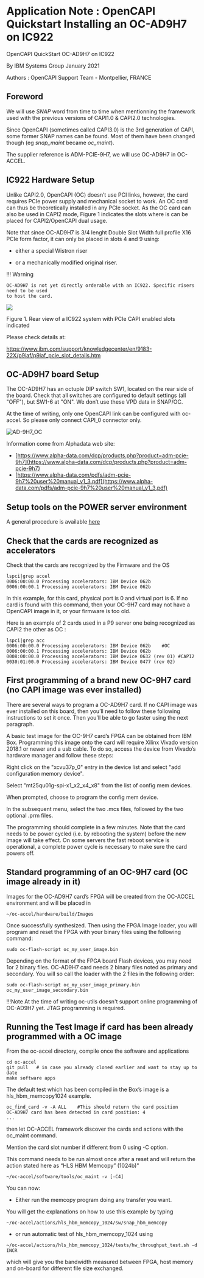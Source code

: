 # Application Note : OpenCAPI Quickstart Installing an OC-AD9H7 on IC922

OpenCAPI QuickStart OC-AD9H7 on IC922

By IBM Systems Group
January 2021

Authors : OpenCAPI Support Team - Montpellier, FRANCE

## Foreword

We will use *SNAP* word from time to time when mentionning the framework used with the previous versions of CAPI1.0 & CAPI2.0 technologies.

Since OpenCAPI (sometimes called CAPI3.0) is the 3rd generation of CAPI, some former SNAP names can be found. Most of them have been changed though (eg *snap_maint* became *oc_maint*).

The supplier reference is ADM-PCIE-9H7, we will use OC-AD9H7 in OC-ACCEL.

## IC922 Hardware Setup

Unlike CAPI2.0, OpenCAPI (OC) doesn’t use PCI links, however, the card requires PCIe power supply and mechanical socket to work.
An OC card can thus be theoretically installed in any PCIe socket.
As the OC card can also be used in CAPI2 mode, Figure 1 indicates the slots where is can be placed for CAPI2/OpenCAPI dual usage. 

Note that since OC-AD9H7 is 3/4 lenght Double Slot Width full profile X16 PCIe form factor, it can only be placed in slots 4 and 9 using:

- either a special Wistron riser

- or a mechanically modified original riser.

  

!!! Warning

    OC-AD9H7 is not yet directly orderable with an IC922. Specific risers need to be used
    to host the card.



![](./IC922_9h7_slots.png)

Figure 1. Rear view of a IC922 system with PCIe CAPI enabled slots indicated

Please check details at:

[https://www.ibm.com/support/knowledgecenter/en/9183-22X/p9iaf/p9iaf_pcie_slot_details.htm]: https://www.ibm.com/support/knowledgecenter/en/9183-22X/p9iaf/p9iaf_pcie_slot_details.htm

https://www.ibm.com/support/knowledgecenter/en/9183-22X/p9iaf/p9iaf_pcie_slot_details.htm



## OC-AD9H7 board Setup

The OC-AD9H7 has an octuple DIP switch SW1, located on the rear side of the board. Check that all switches are configured to default settings (all "OFF"), but SW1-6 at "ON". We don’t use these VPD data in SNAP/OC.

At the time of writing, only one OpenCAPI link can be configured with oc-accel. So please only connect CAPI_0 connector only.

![AD-9H7_OC](./AD-9H7_OC.png)



Information come from Alphadata web site:

- [https://www.alpha-data.com/dcp/products.php?product=adm-pcie-9h7](https://www.alpha-data.com/dcp/products.php?product=adm-pcie-9h7)
- [https://www.alpha-data.com/pdfs/adm-pcie-9h7%20user%20manual_v1_3.pdf](https://www.alpha-data.com/pdfs/adm-pcie-9h7%20user%20manual_v1_3.pdf)



## Setup tools on the POWER server environment

A general procedure is available [here](../setup_power_tools/ )

## Check that the cards are recognized as accelerators

Check that the cards are recognized by the Firmware and the OS

```
lspci|grep accel
0006:00:00.0 Processing accelerators: IBM Device 062b
0006:00:00.1 Processing accelerators: IBM Device 062b
```

In this example, for this card, physical port is 0 and virtual port is 6.
If no card is found with this command, then your OC-9H7 card may not have a OpenCAPI image in it, or your firmware is too old.

Here is an example of 2 cards used in a P9 server one being recognized as CAPI2 the other as OC :

```
lspci|grep acc
0006:00:00.0 Processing accelerators: IBM Device 062b    #OC
0006:00:00.1 Processing accelerators: IBM Device 062b
0008:00:00.0 Processing accelerators: IBM Device 0632 (rev 01) #CAPI2
0030:01:00.0 Processing accelerators: IBM Device 0477 (rev 02)
```



## First programming of a brand new OC-9H7 card (no CAPI image was ever installed)

There are several ways to program a OC-AD9H7 card. If no CAPI image was ever installed on this board, then you’ll need to follow these following instructions to set it once. Then you’ll be able to go faster using the next paragraph.

A basic test image for the OC-9H7 card’s FPGA can be obtained from IBM Box. Programming this image onto the card will require Xilinx Vivado version 2018.1 or newer and a usb cable. To do so, access the device from Vivado’s hardware manager and follow these steps:

Right click on the "xcvu37p_0" entry in the device list and select "add configuration memory device".

Select "mt25qu01g-spi-x1_x2_x4_x8" from the list of config mem devices.

When prompted, choose to program the config mem device.

In the subsequent menu, select the two .mcs files, followed by the two optional .prm files.

The programming should complete in a few minutes. Note that the card needs to be power cycled (i.e. by rebooting the system) before the new image will take effect. On some servers the fast reboot service is operational, a complete power cycle is necessary to make sure the card powers off.



## Standard programming of an OC-9H7 card (OC image already in it)

Images for the OC-AD9H7 card’s FPGA will be created from the OC-ACCEL environment and will be placed in  

```
~/oc-accel/hardware/build/Images
```

Once successfully synthesized. Then using the FPGA Image loader, you will program and reset the FPGA with your binary files using the following command:

```
sudo oc-flash-script oc_my_user_image.bin
```

Depending on the format of the FPGA board Flash devices, you may need 1or 2 binary files. OC-AD9H7 card needs 2 binary files noted as primary and secondary. You will so call the loader with the 2 files in the following order:

```
sudo oc-flash-script oc_my_user_image_primary.bin oc_my_user_image_secondary.bin
```

!!!Note
    At the time of writing oc-utils doesn't support online programming of OC-AD9H7 yet.
JTAG programming is required.

## Running the Test Image if card has been already programmed with a OC image

From the oc-accel directory, compile once the software and applications

```
cd oc-accel
git pull   # in case you already cloned earlier and want to stay up to date
make software apps
```

The default test which has been compiled in the Box’s image is a hls_hbm_memcopy1024 example.

```
oc_find_card -v -A ALL    #This should return the card position
OC-AD9H7 card has been detected in card position: 4
...
```

then let OC-ACCEL framework discover the cards and actions with the oc_maint command.

Mention the card slot number if different from 0 using -C option. 

This command needs to be run almost once after a reset and will return the action stated here as “HLS HBM Memcopy” (1024b)"

```
~/oc-accel/software/tools/oc_maint -v [-C4]
```

You can now:

- Either run the memcopy program doing any transfer you want. 

You will get the explanations on how to use this example by typing

```
~/oc-accel/actions/hls_hbm_memcopy_1024/sw/snap_hbm_memcopy
```

- or run automatic test of hls_hbm_memcopy_1024 using

```
~/oc-accel/actions/hls_hbm_memcopy_1024/tests/hw_throughput_test.sh -d INCR
```

which will give you the bandwidth measured between FPGA, host memory and on-board for different file size exchanged.